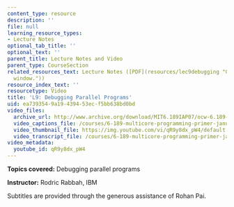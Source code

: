```yaml
---
content_type: resource
description: ''
file: null
learning_resource_types:
- Lecture Notes
optional_tab_title: ''
optional_text: ''
parent_title: Lecture Notes and Video
parent_type: CourseSection
related_resources_text: Lecture Notes ([PDF](resources/lec9debugging "Open in a new
  window."))
resource_index_text: ''
resourcetype: Video
title: 'L9: Debugging Parallel Programs'
uid: ea739354-9a19-4394-53ec-f5bb638bd0bd
video_files:
  archive_url: http://www.archive.org/download/MIT6.189IAP07/ocw-6.189-iap07-lec09_300k.mp4
  video_captions_file: /courses/6-189-multicore-programming-primer-january-iap-2007/a49bc98fcbf452ba99517b9cb5de99b3_qR9y8dx_pW4.vtt
  video_thumbnail_file: https://img.youtube.com/vi/qR9y8dx_pW4/default.jpg
  video_transcript_file: /courses/6-189-multicore-programming-primer-january-iap-2007/c227dfaef1d6ab653f586e702f82aae1_qR9y8dx_pW4.pdf
video_metadata:
  youtube_id: qR9y8dx_pW4
---
```


**Topics covered:** Debugging parallel programs

**Instructor:** Rodric Rabbah, IBM

Subtitles are provided through the generous assistance of Rohan Pai.